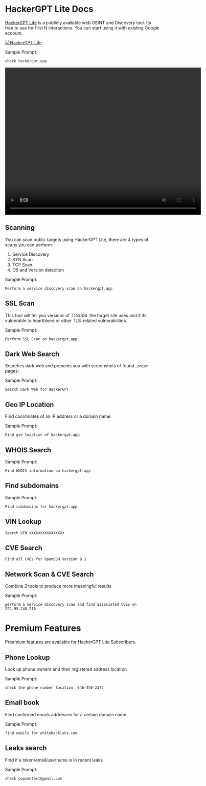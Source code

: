 # HackerGPT Lite Docs

<a href="https://hackergpt.app/" target="_blank">HackerGPT Lite</a> is a publicly available web OSINT and Discovery tool. Its free to use for first N interactions. You can start using it with existing Google account.

[![HackerGPT Lite](https://img.shields.io/badge/HackerGPT-Lite-red)](https://hackergpt.app)


Sample Prompt:

```
check hackergpt.app
```
<video controls src="media/short_demo.mp4" title="HackerGPT Lite" width="640" height="480" controls></video>

## Scanning

You can scan public targets using HackerGPT Lite, there are 4 types of scans you can perform:

1. Service Discovery
2. SYN Scan
3. TCP Scan
4. OS and Version detection

Sample Prompt:

```
Perform a service discovery scan on hackergpt.app
```

## SSL Scan

This tool will tell you versions of TLS/SSL the target site uses and if its vulnerable to heartbleed or other TLS-related vulnerabilities.

Sample Prompt:

```
Perform SSL Scan on hackergpt.app
```

## Dark Web Search

Searches dark web and presents you with screenshots of found `.onion` pages:

Sample Prompt:

```
Search Dark Web for HackerGPT
```

## Geo IP Location

Find coordinates of an IP address or a domain name.


Sample Prompt:

```
Find geo location of hackergpt.app
```

## WHOIS Search

Sample Prompt:

```
Find WHOIS information on hackergpt.app
```

## Find subdomains

Sample Prompt:

```
Find subdomains for hackergpt.app
```
## VIN Lookup

```
Search VIN XXXXXXXXXXXXXXXX
```

## CVE Search

```
Find all CVEs for OpenSSH Version 9.1
```

## Network Scan & CVE Search

Combine 2 tools to produce more meaningful results

Sample Prompt:
```
perform a service discovery scan and find associated CVEs on 222.95.248.216
```


# Premium Features
Preamium features are available for HackerGPT Lite Subscribers.

## Phone Lookup

Look up phone owners and their registered address location

Sample Prompt:

```
check the phone number location: 646-450-2377
```

## Email book

Find confirmed emails addresses for a certain domain name

Sample Prompt:

```
find emails for whitehacklabs.com
```

## Leaks search

Find if a token/email/username is in recent leaks

Sample Prompt:

```
check popcontest@gmail.com
```



